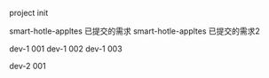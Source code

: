 
project init

  smart-hotle-appltes 已提交的需求
  smart-hotle-appltes 已提交的需求2

  dev-1 001
  dev-1 002
  dev-1 003

  dev-2 001
